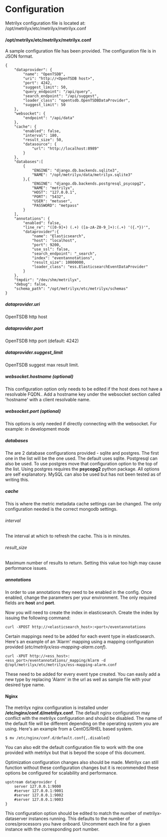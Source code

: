 Configuration
=============
Metrilyx configuration file is located at: /opt/metrilyx/etc/metrilyx/metrilyx.conf

#### /opt/metrilyx/etc/metrilyx/metrilyx.conf
A sample configuration file has been provided.  The configuration file is in JSON format.

	{
		"dataprovider": {
			"name": "OpenTSDB",
			"uri": "http://<OpenTSDB host>",
			"port": 4242,
			"suggest_limit": 50,
			"query_endpoint": "/api/query",
			"search_endpoint": "/api/suggest",
			"loader_class": "opentsdb.OpenTSDBDataProvider",
			"suggest_limit": 50
		},
		"websocket": {
			"endpoint": "/api/data"
		},
		"cache": {
			"enabled": false,
			"interval": 180,
			"result_size": 50,
			"datasource": {
				"url": "http://localhost:8989"
			}
		},
		"databases":[
			{
				"ENGINE": "django.db.backends.sqlite3",
				"NAME": "/opt/metrilyx/data/metrilyx.sqlite3"
			},{
				"ENGINE": "django.db.backends.postgresql_psycopg2",
				"NAME": "metrilyx",
				"HOST": "127.0.0.1",
				"PORT": "5432",
				"USER": "metuser",
				"PASSWORD": "metpass"
			}
		],
		"annotations": {
			"enabled": false,
			"line_re": "([0-9]+) (.+) ([a-zA-Z0-9_]+):(.+) '({.*})'",
			"dataprovider":{
				"name": "Elasticsearch",
				"host": "localhost",
				"port": 9200,
				"use_ssl": false,
				"search_endpoint": "_search",
				"index": "eventannotations",
				"result_size": 10000000,
				"loader_class": "ess.ElasticsearchEventDataProvider"
			}
		},
		"tmpdir": "/dev/shm/metrilyx",
		"debug": false,
		"schema_path": "/opt/metrilyx/etc/metrilyx/schemas"
	}

##### dataprovider.uri
OpenTSDB http host

##### dataprovider.port
OpenTSDB http port (default: 4242)

##### dataprovider.suggest_limit
OpenTSDB suggest max result limit.

##### websocket.hostname (optional)
This configuration option only needs to be edited if the host does not have a resolvable FQDN..  Add a hostname key under the websocket section called 'hostname' with a client resolvable name.

##### websocket.port (optional)
This options is only needed if directly connecting with the websocket. For example: in development mode

##### databases
The are 2 database configurations provided - sqlite and postgres.  The first one in the list will be the one used.  The default uses sqlite.  Postgresql can also be used.  To use postgres move that configuration option to the top of the list.  Using postgres requires the **psycopg2** python package.  All options are self explanatory.  MySQL can also be used but has not been tested as of writing this.

##### cache
This is where the metric metadata cache settings can be changed.  The only configuration needed is the correct mongodb settings.

###### interval
The interval at which to refresh the cache.  This is in minutes.

###### result_size
Maximum number of results to return.  Setting this value too high may cause performance issues.

##### annotations
In order to use annotations they need to be enabled in the config.  Once enabled, change the parameters per your environment.  The only required fields are **host** and **port**.

Now you will need to create the index in elasticsearch.  Create the index by issuing the following command:

	curl -XPOST http://<elasticsearch_host>:<port>/eventannotations

Certain mappings need to be added for each event type in elasticsearch.  Here's an example of an 'Alarm' mapping using a mapping configuration provided (*etc/metrilyx/ess-mapping-alarm.conf*).

	curl -XPUT http://<ess_host>:<ess_port>/eventannotations/_mapping/Alarm -d @/opt/metrilyx/etc/metrilyx/ess-mapping-alarm.conf

These need to be added for every event type created.  You can easily add a new type by replacing 'Alarm' in the url as well as sample file with your desired type name.

#### Nginx
The metrilyx nginx configuration is installed under **/etc/nginx/conf.d/metrilyx.conf**.  The default nginx configuration may conflict with the metrilyx configuration and should be disabled. The name of the default file will be different depending on the operating system you are using.  Here's an example from a CentOS/RHEL based system.

	$ mv /etc/nginx/conf.d/default.conf{,.disabled}

You can also edit the default configuration file to work with the one provided with metrilyx but that is beyod the scope of this document.

Optimization configuration changes also should be made.  Metrilyx can still function without these configuration changes but it is recommended these options be configured for scalability and performance.

	upstream dataprovider {
		server 127.0.0.1:9000
		#server 127.0.0.1:9001
		#server 127.0.0.1:9002
		#server 127.0.0.1:9003
	}

This configuration option should be edited to match the number of metrilyx-dataserver instances running.  This defaults to the number of cores/processors you have onboard.  Uncomment each line for a given instance with the corresponding port number.
